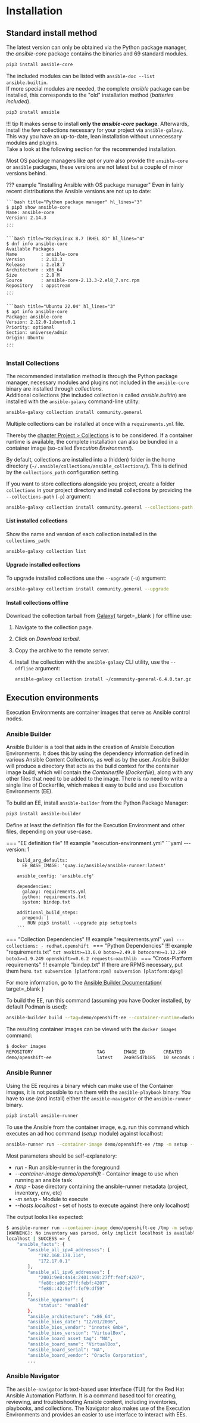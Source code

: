 # Installation

## Standard install method

The latest version can only be obtained via the Python package manager, the *ansible-core* package contains the binaries and 69 standard modules.

```bash
pip3 install ansible-core
```

The included modules can be listed with `ansible-doc --list ansible.builtin`.  
If more special modules are needed, the complete *ansible* package can be installed, this corresponds to the "old" installation method (*batteries included*).

```bash
pip3 install ansible
```

!!! tip
    It makes sense to install **only the *ansible-core* package**. Afterwards, install the few collections necessary for your project via `ansible-galaxy`.
    This way you have an up-to-date, lean installation without unnecessary modules and plugins.  
    Take a look at the following section for the recommended installation.

Most OS package managers like *apt* or *yum* also provide the `ansible-core` or `ansible` packages, these versions are not latest but a couple of minor versions behind.

??? example "Installing Ansible with OS package manager"
    Even in fairly recent distributions the Ansible versions are not up to date:

    ```bash title="Python package manager" hl_lines="3"
    $ pip3 show ansible-core
    Name: ansible-core
    Version: 2.14.3
    ...
    ```

    ```bash title="RockyLinux 8.7 (RHEL 8)" hl_lines="4"
    $ dnf info ansible-core
    Available Packages
    Name         : ansible-core
    Version      : 2.13.3
    Release      : 2.el8_7
    Architecture : x86_64
    Size         : 2.8 M
    Source       : ansible-core-2.13.3-2.el8_7.src.rpm
    Repository   : appstream
    ...
    ```

    ```bash title="Ubuntu 22.04" hl_lines="3"
    $ apt info ansible-core
    Package: ansible-core
    Version: 2.12.0-1ubuntu0.1
    Priority: optional
    Section: universe/admin
    Origin: Ubuntu
    ...
    ```

### Install Collections

The recommended installation method is through the Python package manager, necessary modules and plugins not included in the `ansible-core` binary are installed through *collections*.  
Additional collections (the included collection is called *ansible.builtin*) are installed with the `ansible-galaxy` command-line utility:

```bash
ansible-galaxy collection install community.general
```

Multiple collections can be installed at once with a `requirements.yml` file.

Thereby the [chapter Project > Collections](project.md#collections) is to be considered. If a container runtime is available, the complete installation can also be bundled in a container image (so-called *Execution Environment*).

By default, collections are installed into a (hidden) folder in the home directory (`~/.ansible/collections/ansible_collections/`). This is defined by the `collections_path` configuration setting.

If you want to store collections alongside you project, create a folder `collections` in your project directory and install collections by providing the `--collections-path` (`-p`) argument:

```bash
ansible-galaxy collection install community.general --collections-path ./collections/
```

#### List installed collections

Show the name and version of each collection installed in the `collections_path`:

```bash
ansible-galaxy collection list
```

#### Upgrade installed collections

To upgrade installed collections use the `--upgrade` (`-U`) argument:

```bash
ansible-galaxy collection install community.general --upgrade
```

#### Install collections offline

Download the collection tarball from [Galaxy](https://galaxy.ansible.com/){ target=_blank } for offline use:

1. Navigate to the collection page.
2. Click on *Download tarball*.
3. Copy the archive to the remote server.
4. Install the collection with the `ansible-galaxy` CLI utility, use the `--offline` argument:

    ```bash
    ansible-galaxy collection install ~/community-general-6.4.0.tar.gz --offline
    ```

## Execution environments

Execution Environments are container images that serve as Ansible control nodes.

### Ansible Builder

Ansible Builder is a tool that aids in the creation of Ansible Execution Environments. It does this by using the dependency information defined in various Ansible Content Collections, as well as by the user. Ansible Builder will produce a directory that acts as the build context for the container image build, which will contain the *Containerfile* (*Dockerfile*), along with any other files that need to be added to the image. There is no need to write a single line of Dockerfile, which makes it easy to build and use Execution Environments (EE).

To build an EE, install `ansible-builder` from the Python Package Manager:

```bash
pip3 install ansible-builder
```

Define at least the definition file for the Execution Environment and other files, depending on your use-case.

=== "EE definition file"
    !!! example "execution-environment.yml"
        ```yaml
        ---
        version: 1

        build_arg_defaults:
          EE_BASE_IMAGE: 'quay.io/ansible/ansible-runner:latest'

        ansible_config: 'ansible.cfg'

        dependencies:
          galaxy: requirements.yml
          python: requirements.txt
          system: bindep.txt

        additional_build_steps:
          prepend: |
            RUN pip3 install --upgrade pip setuptools
        ```
=== "Collection Dependencies"
    !!! example "requirements.yml"
        ```yaml
        ---
        collections:
          - redhat.openshift
        ```
=== "Python Dependencies"
    !!! example "requirements.txt"
        ```txt
        awxkit>=13.0.0
        boto>=2.49.0
        botocore>=1.12.249
        boto3>=1.9.249
        openshift>=0.6.2
        requests-oauthlib
        ```
=== "Cross-Platform requirements"
    !!! example "bindep.txt"
        If there are RPMS necessary, put them here.
        ```txt
        subversion [platform:rpm]
        subversion [platform:dpkg]
        ```

For more information, go to the [Ansible Builder Documentation](https://ansible-builder.readthedocs.io/en/stable/){ target=_blank }

To build the EE, run this command (assuming you have Docker installed, by default Podman is used):

```bash
ansible-builder build --tag=demo/openshift-ee --container-runtime=docker
```

The resulting container images can be viewed with the `docker images` command:

```bash
$ docker images
REPOSITORY                        TAG       IMAGE ID       CREATED              SIZE
demo/openshift-ee                 latest    2ea9d5d7b185   10 seconds ago       1.14GB
```

### Ansible Runner

Using the EE requires a binary which can make use of the Container images, it is not possible to run them with the `ansible-playbook` binary. You have to use (and install) either the `ansible-navigator` or the `ansible-runner` binary.

```bash
pip3 install ansible-runner
```

To use the Ansible from the container image, e.g. run this command which executes an ad hoc command (*setup* module) against localhost:

```bash
ansible-runner run --container-image demo/openshift-ee /tmp -m setup --hosts localhost
```

Most parameters should be self-explanatory:

* *run* - Run ansible-runner in the foreground
* *--container-image demo/openshift* - Container image to use when running an ansible task
* */tmp* - base directory containing the ansible-runner metadata (project, inventory, env, etc)
* *-m setup* - Module to execute
* *--hosts localhost* - set of hosts to execute against (here only localhost)

The output looks like expected:

```bash
$ ansible-runner run --container-image demo/openshift-ee /tmp -m setup --hosts localhost
[WARNING]: No inventory was parsed, only implicit localhost is available
localhost | SUCCESS => {
    "ansible_facts": {
        "ansible_all_ipv4_addresses": [
            "192.168.178.114",
            "172.17.0.1"
        ],
        "ansible_all_ipv6_addresses": [
            "2001:9e8:4a14:2401:a00:27ff:febf:4207",
            "fe80::a00:27ff:febf:4207",
            "fe80::42:9eff:fef9:df59"
        ],
        "ansible_apparmor": {
            "status": "enabled"
        },
        "ansible_architecture": "x86_64",
        "ansible_bios_date": "12/01/2006",
        "ansible_bios_vendor": "innotek GmbH",
        "ansible_bios_version": "VirtualBox",
        "ansible_board_asset_tag": "NA",
        "ansible_board_name": "VirtualBox",
        "ansible_board_serial": "NA",
        "ansible_board_vendor": "Oracle Corporation",
        ...
```

### Ansible Navigator

The `ansible-navigator` is text-based user interface (TUI) for the Red Hat Ansible Automation Platform. It is a command based tool for creating, reviewing, and troubleshooting Ansible content, including inventories, playbooks, and collections.
The Navigator also makes use of the Execution Environments and provides an easier to use interface to interact with EEs.
